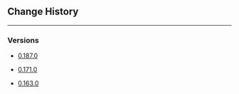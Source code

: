 ## Change History
---

### Versions
- [0.187.0](./0.187.0.md)

- [0.171.0](./0.171.0.md)

- [0.163.0](./0.163.0.md)
